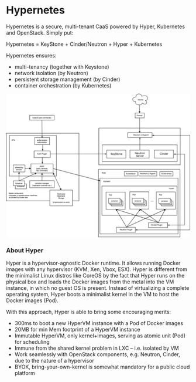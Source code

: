 # Hypernetes

Hypernetes is a secure, multi-tenant CaaS powered by Hyper, Kubernetes and OpenStack. Simply put:

Hypernetes = KeyStone + Cinder/Neutron + Hyper + Kubernetes

Hypernetes ensures:

- multi-tenancy (together with Keystone)
- network isolation (by Neutron)
- persistent storage management (by Cinder)
- container orchestration (by Kubernetes)

![Architecture Diagram](architecture.png?raw=true "Architecture overview")

### About Hyper

Hyper is a hypervisor-agnostic Docker runtime. It allows running Docker images with any hypervisor (KVM, Xen, Vbox, ESX). Hyper is different from the minimalist Linux distros like CoreOS by the fact that Hyper runs on the physical box and loads the Docker images from the metal into the VM instance, in which no guest OS is present. Instead of virtualizing a complete operating system, Hyper boots a minimalist kernel in the VM to host the Docker images (Pod).

With this approach, Hyper is able to bring some encouraging merits:

- 300ms to boot a new HyperVM instance with a Pod of Docker images
- 20MB for min Mem footprint of a HyperVM instance
- Immutable HyperVM, only kernel+images, serving as atomic unit (Pod) for scheduling
- Immune from the shared kernel problem in LXC – i.e. isolated by VM
- Work seamlessly with OpenStack components, e.g. Neutron, Cinder, due to the nature of a hypervisor
- BYOK, bring-your-own-kernel is somewhat mandatory for a public cloud platform
